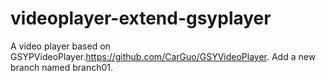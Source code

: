 # videoplayer-extend-gsyplayer
A video player based on GSYPVideoPlayer.https://github.com/CarGuo/GSYVideoPlayer.
Add a new branch named branch01.